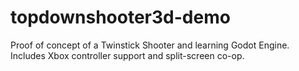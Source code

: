 # topdownshooter3d-demo
Proof of concept of a Twinstick Shooter and learning Godot Engine. Includes Xbox controller support and split-screen co-op.
